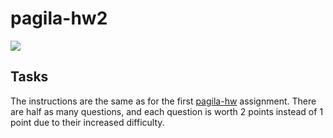 # pagila-hw2
[![](https://github.com/kingeddy11/pagila-hw2/workflows/tests/badge.svg)](https://github.com/kingeddy11/pagila-hw2/actions?query=workflow%3Atests)


## Tasks

The instructions are the same as for the first [pagila-hw](https://github.com/mikeizbicki/pagila-hw) assignment.
There are half as many questions, and each question is worth 2 points instead of 1 point due to their increased difficulty.

